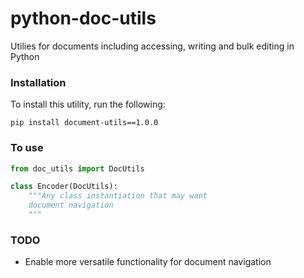 # python-doc-utils
Utilies for documents including accessing, writing and bulk editing in Python

### Installation 

To install this utility, run the following: 

```
pip install document-utils==1.0.0
```

### To use

```python
from doc_utils import DocUtils

class Encoder(DocUtils):
    """Any class instantiation that may want
    document navigation
    """
```

### TODO

- Enable more versatile functionality for document navigation

